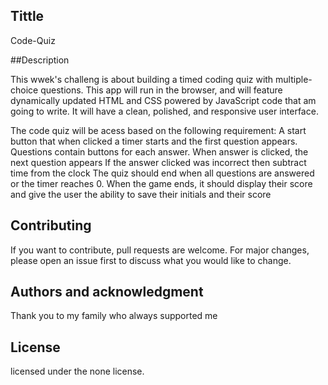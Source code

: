 ## Tittle

Code-Quiz


##Description

This wwek's challeng is about building a timed coding quiz with multiple-choice questions. This app will run in the browser, and will feature dynamically updated HTML and CSS powered by JavaScript code that am going to write. It will have a clean, polished, and responsive user interface.  

The code quiz will be acess based on the following requirement: 
A start button that when clicked a timer starts and the first question appears.
Questions contain buttons for each answer.
When answer is clicked, the next question appears
If the answer clicked was incorrect then subtract time from the clock
The quiz should end when all questions are answered or the timer reaches 0.
When the game ends, it should display their score and give the user the ability to save their initials and their score

## Contributing

If you want to contribute, pull requests are welcome. For major changes, please open an issue first to discuss what you would like to change.

## Authors and acknowledgment

Thank you to my family who always supported me

## License

licensed under the none license.






